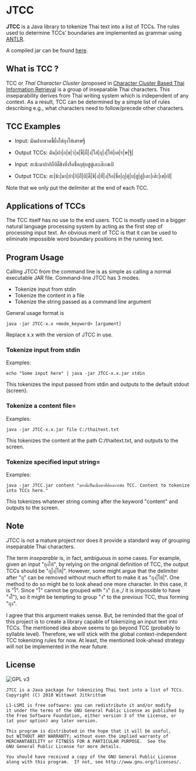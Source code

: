 # JTCC

**JTCC** is a Java library to tokenize Thai text into a list of TCCs. The rules
used to determine TCCs' boundaries are implemented as grammar using [ANTLR](http://www.antlr.org/).

A compiled jar can be found [here](http://wittawat.com/software/JTCC-0.1.zip).


## What is TCC ?

TCC or *Thai Character Cluster* (proposed in [Character Cluster Based Thai Information Retrieval](http://portal.acm.org/citation.cfm?id=355225 ) is a group of inseparable Thai characters. This
inseparability derives from Thai writing system which is independent of any
context. As a result, TCC can be determined by a simple list of rules
describing e.g., what characters need to follow/precede other characters. 


## TCC Examples 

 * Input: ฉันฝากขวดขี้ผึ้งใส่ถุงให้เศรษฐี
 * Output TCCs: ฉัน|ฝา|ก|ข|ว|ด|ขี้|ผึ้|ง|ใส่|ถุ|ง|ให้|เศ|ร|ษ|ฐี|

 * Input: สะช้ะมาบ้ากิถิ้บีดี้ขึงทึ่งรือขื่อกุตุ้บสูตู่เละเส๊ะเขเป้
 * Output TCCs: สะ|ช้ะ|มา|บ้า|กิ|ถิ้|บี|ดี้|ขึ|ง|ทึ่|ง|รือ|ขื่อ|กุ|ตุ้|บ|สู|ตู่|เละ|เส๊ะ|เข|เป้|

Note that we only put the delimiter at the end of each TCC. 

## Applications of TCCs 
The TCC itself has no use to the end users. TCC is mostly used in a bigger
natural language processing system by acting as the first step of processing
input text. An obvious merit of TCC is that it can be used to eliminate
impossible word boundary positions in the running text. 

## Program Usage 

Calling JTCC from the command line is as simple as calling a normal executable
JAR file. Command-line JTCC has 3 modes.
 * Tokenize input from stdin
 * Tokenize the content in a file
 * Tokenize the string passed as a command line argument

General usage format is 

    java -jar JTCC-x.x <mode_keyword> [argument] 

Replace x.x with the version of JTCC in use.

### Tokenize input from stdin

Examples:

    echo "Some input here" | java -jar JTCC-x.x.jar stdin

This tokenizes the input passed from stdin and outputs to the default stdout
(screen). 

### Tokenize a content file=

Examples:

    java -jar JTCC-x.x.jar file C:/thaitext.txt

This tokenizes the content at the path C:/thaitext.txt, and outputs to the screen. 

### Tokenize specified input string=

Examples:

    java -jar JTCC.jar content "ตรงนี้เป็นเนื้อหาที่ต้องการตัด TCC. Content to tokenize into TCCs here." 

This tokenizes whatever string coming after the keyword "content" and outputs to the screen.

## Note 
JTCC is not a mature project nor does it provide a standard way of grouping
inseparable Thai characters. 

The term _inseparable_ is, in fact, ambiguous in some cases. For example, given
an input "ถุงให้", by relying on the original definition of TCC, the output TCCs
should be "ถุ|ง|ให้|". However, some might argue that the delimiter after "ถุ" can
be removed without much effort to make it as "ถุง|ให้|". One method to do so
might be to look ahead one more character. In this case, it is "ใ". Since "ใ"
cannot be grouped with "ง" (i.e.,/ it is impossible to have "งใ"), so it might
be tempting to group "ง" to the previous TCC, thus forming "ถุง".

I agree that this argument makes sense. But, be reminded that the goal of this
project is to create a library capable of tokenizing an input text into TCCs.
The mentioned idea above seems to go beyond TCC (probably to syllable level).
Therefore, we will stick with the global context-independent TCC tokenizing
rules for now. At least, the mentioned look-ahead strategy will not be
implemented in the near future.

## License 
![GPL v3](http://www.gnu.org/graphics/gplv3-127x51.png "GPL v3")

    JTCC is a Java package for tokenizing Thai text into a list of TCCs.
    Copyright (C) 2010 Wittawat Jitkrittum

    L1-LSMI is free software: you can redistribute it and/or modify
    it under the terms of the GNU General Public License as published by
    the Free Software Foundation, either version 3 of the License, or
    (at your option) any later version.

    This program is distributed in the hope that it will be useful,
    but WITHOUT ANY WARRANTY; without even the implied warranty of
    MERCHANTABILITY or FITNESS FOR A PARTICULAR PURPOSE.  See the
    GNU General Public License for more details.

    You should have received a copy of the GNU General Public License
    along with this program.  If not, see http://www.gnu.org/licenses/.
